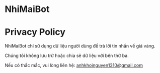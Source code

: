 # NhiMaiBot
<!DOCTYPE html>
<html lang="en">
<head>
  <meta charset="UTF-8">
  <title>Privacy Policy</title>
</head>
<body>
  <h1>Privacy Policy</h1>
  <p>NhiMaiBot chỉ sử dụng dữ liệu người dùng để trả lời tin nhắn về giá vàng.</p>
  <p>Chúng tôi không lưu trữ hoặc chia sẻ dữ liệu với bên thứ ba.</p>
  <p>Nếu có thắc mắc, vui lòng liên hệ: <a href="anhkhoinguyen1310@gmail.com">anhkhoinguyen1310@gmail.com</a></p>
</body>
</html>
